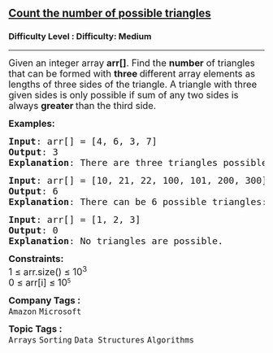 <h2><a href="https://www.geeksforgeeks.org/problems/count-possible-triangles-1587115620/1">Count the number of possible triangles</a></h2><h3>Difficulty Level : Difficulty: Medium</h3><hr><div class="problems_problem_content__Xm_eO"><p><span style="font-size: 18px;">Given an integer array <strong>arr[]</strong>. Find the <strong>number</strong> of triangles that can be formed with <strong>three </strong>different array elements as lengths of three sides of the triangle. </span><span style="font-size: 18px;">A triangle with three given sides is only possible if sum of any two sides is always <strong>greater </strong>than the third side.</span></p>
<p><span style="font-size: 18px;"><strong>Examples:</strong></span></p>
<pre><span style="font-size: 18px;"><strong>Input</strong>: arr[] = [4, 6, 3, 7]
<strong>Output</strong>: 3
<strong>Explanation</strong>: There are three triangles possible [3, 4, 6], [4, 6, 7] and [3, 6, 7]. Note that [3, 4, 7] is not a possible triangle.  <br></span></pre>
<pre><span style="font-size: 18px;"><strong>Input</strong>: arr[] = [10, 21, 22, 100, 101, 200, 300]
<strong>Output</strong>: 6
<strong>Explanation</strong>: There can be 6 possible triangles: [10, 21, 22], [21, 100, 101], [22, 100, 101], [10, 100, 101], [100, 101, 200] and [101, 200, 300].</span>
</pre>
<pre><span style="font-size: 18px;"><strong>Input</strong>: arr[] = [1, 2, 3]
<strong>Output</strong>: 0
<strong>Explanation</strong>: No triangles are possible.</span></pre>
<p><span style="font-size: 18px;"><strong>Constraints:</strong><br>1 ≤ arr.size() ≤ 10<sup>3</sup></span><br><span style="font-size: 18px;">0 ≤ arr[i] ≤ 10</span><sup>5</sup></p></div><p><span style=font-size:18px><strong>Company Tags : </strong><br><code>Amazon</code>&nbsp;<code>Microsoft</code>&nbsp;<br><p><span style=font-size:18px><strong>Topic Tags : </strong><br><code>Arrays</code>&nbsp;<code>Sorting</code>&nbsp;<code>Data Structures</code>&nbsp;<code>Algorithms</code>&nbsp;